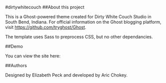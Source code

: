 #dirtywhitecouch
##About this project

This is a Ghost-powered theme created for Dirty White Couch Studio in South Bend, Indiana. For official information on the Ghost blogging platform, visit https://github.com/tryghost/Ghost.

The template uses Sass to preprocess CSS, but no other dependancies.

##Demo

You can view the site here:

##Authors

Designed by Elizabeth Peck and developed by Aric Chokey.